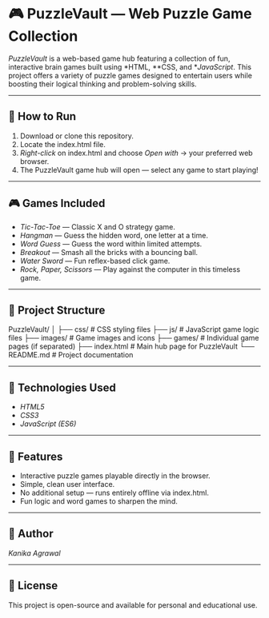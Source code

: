 # 🎮 PuzzleVault — Web Puzzle Game Collection

*PuzzleVault* is a web-based game hub featuring a collection of fun, interactive brain games built using *HTML, **CSS, and **JavaScript*. This project offers a variety of puzzle games designed to entertain users while boosting their logical thinking and problem-solving skills.

---

## 📌 How to Run

1. Download or clone this repository.
2. Locate the index.html file.
3. *Right-click* on index.html and choose *Open with* → your preferred web browser.
4. The PuzzleVault game hub will open — select any game to start playing!

---


## 🎮 Games Included

- *Tic-Tac-Toe* — Classic X and O strategy game.
- *Hangman* — Guess the hidden word, one letter at a time.
- *Word Guess* — Guess the word within limited attempts.
- *Breakout* — Smash all the bricks with a bouncing ball.
- *Water Sword* — Fun reflex-based click game.
- *Rock, Paper, Scissors* — Play against the computer in this timeless game.

---

## 📌 Project Structure

PuzzleVault/
│
├── css/                    # CSS styling files
├── js/                     # JavaScript game logic files
├── images/                 # Game images and icons
├── games/                  # Individual game pages (if separated)
├── index.html              # Main hub page for PuzzleVault
└── README.md               # Project documentation

---


## 📌 Technologies Used

- *HTML5*
- *CSS3*
- *JavaScript (ES6)*

---

## 📌 Features

- Interactive puzzle games playable directly in the browser.
- Simple, clean user interface.
- No additional setup — runs entirely offline via index.html.
- Fun logic and word games to sharpen the mind.

---

## 📌 Author

*Kanika Agrawal*

---

## 📌 License

This project is open-source and available for personal and educational use.

